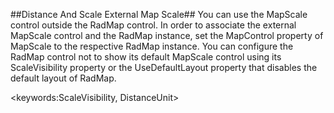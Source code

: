 ##Distance And Scale External Map Scale##
You can use the MapScale control outside the RadMap control. In order to associate the external MapScale control and the RadMap instance, set the MapControl property of MapScale to the respective RadMap instance.
You can configure the RadMap control not to show its default MapScale control using its ScaleVisibility property or the UseDefaultLayout property that disables the default layout of RadMap.

<keywords:ScaleVisibility, DistanceUnit>
